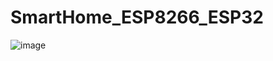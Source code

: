 # SmartHome_ESP8266_ESP32
![image](https://github.com/thangdtg/SmartHome/assets/140238095/46174145-b7f6-447f-a257-0936747715fc)
